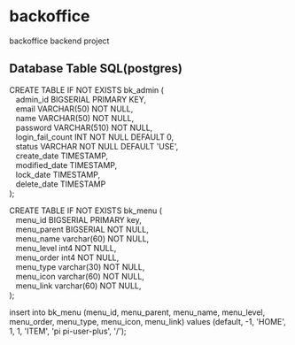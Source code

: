 <h1>backoffice</h1>
<p>backoffice backend project</p>

<h2>Database Table SQL(postgres)</h2>
<p>
CREATE TABLE IF NOT EXISTS bk_admin ( <br/>
&nbsp&nbsp admin_id BIGSERIAL PRIMARY KEY, <br/>
&nbsp&nbsp email VARCHAR(50) NOT NULL, <br/>
&nbsp&nbsp name VARCHAR(50) NOT NULL, <br/>
&nbsp&nbsp password VARCHAR(510) NOT NULL, <br/>
&nbsp&nbsp login_fail_count INT NOT NULL DEFAULT 0, <br/>
&nbsp&nbsp status VARCHAR NOT NULL DEFAULT 'USE', <br/>
&nbsp&nbsp create_date TIMESTAMP, <br/>
&nbsp&nbsp modified_date TIMESTAMP, <br/>
&nbsp&nbsp lock_date TIMESTAMP, <br/>
&nbsp&nbsp delete_date TIMESTAMP <br/>
);
</p>

<p>
CREATE TABLE IF NOT EXISTS bk_menu ( <br/>
&nbsp&nbsp menu_id BIGSERIAL PRIMARY key, <br/>
&nbsp&nbsp menu_parent BIGSERIAL NOT NULL, <br/>
&nbsp&nbsp menu_name varchar(60) NOT NULL, <br/>
&nbsp&nbsp menu_level int4 NOT NULL, <br/>
&nbsp&nbsp menu_order int4 NOT NULL, <br/>
&nbsp&nbsp menu_type varchar(30) NOT NULL, <br/>
&nbsp&nbsp menu_icon varchar(60) NOT NULL, <br/>
&nbsp&nbsp menu_link varchar(60) NOT NULL, <br/>
);
</p>

<p>
insert into bk_menu (menu_id, menu_parent, menu_name, menu_level, menu_order, menu_type, menu_icon, menu_link) 
values (default, -1, 'HOME', 1, 1, 'ITEM', 'pi pi-user-plus', '/');
</p>

